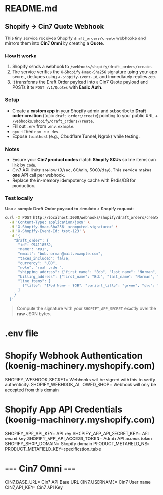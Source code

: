 # README.md
## Shopify → Cin7 Quote Webhook

This tiny service receives Shopify `draft_orders/create` webhooks and mirrors them into **Cin7 Omni** by creating a **Quote**.

### How it works
1. Shopify sends a webhook to `/webhooks/shopify/draft_orders/create`.
2. The service verifies the `X-Shopify-Hmac-Sha256` signature using your app secret, dedupes using `X-Shopify-Event-Id`, and immediately replies `200`.
3. It transforms the Draft Order payload into a Cin7 Quote payload and POSTs it to `POST /v1/Quotes` with **Basic Auth**.

### Setup
- Create a **custom app** in your Shopify admin and subscribe to **Draft order creation** (topic `draft_orders/create`) pointing to your public URL + `/webhooks/shopify/draft_orders/create`.
- Fill out `.env` from `.env.example`.
- `npm i` then `npm run dev`.
- Expose `localhost` (e.g., Cloudflare Tunnel, Ngrok) while testing.

### Notes
- Ensure your **Cin7 product codes** match **Shopify SKUs** so line items can link by `code`.
- Cin7 API limits are low (3/sec, 60/min, 5000/day). This service makes **one** API call per webhook.
- Replace the in-memory idempotency cache with Redis/DB for production.

### Test locally
Use a sample Draft Order payload to simulate a Shopify request:

```bash
curl -X POST http://localhost:3000/webhooks/shopify/draft_orders/create \
  -H 'Content-Type: application/json' \
  -H 'X-Shopify-Hmac-Sha256: <computed-signature>' \
  -H 'X-Shopify-Event-Id: test-123' \
  -d '{
    "draft_order": {
      "id": 994118539,
      "name": "#D1",
      "email": "bob.norman@mail.example.com",
      "taxes_included": false,
      "currency": "USD",
      "note": "rush order",
      "shipping_address": {"first_name": "Bob", "last_name": "Norman", "address1": "1 Street", "city": "NYC", "province": "NY", "zip": "10001", "country": "US"},
      "billing_address": {"first_name": "Bob", "last_name": "Norman", "address1": "1 Street", "city": "NYC", "province": "NY", "zip": "10001", "country": "US"},
      "line_items": [
        {"title": "IPod Nano - 8GB", "variant_title": "green", "sku": "IPOD2008GREEN", "quantity": 1, "price": "199.00"}
      ]
    }
  }'
```

> Compute the signature with your `SHOPIFY_APP_SECRET` exactly over the **raw** JSON bytes.


# .env file

# Shopify Webhook Authentication (koenig-machinery.myshopify.com)
SHOPIFY_WEBHOOK_SECRET= Webhooks will be signed with this to verify authenticity.
SHOPIFY_WEBHOOK_ALLOWED_SHOP= Webhook will only be accepted from this domain
# Shopify App API Credentials (koenig-machinery.myshopify.com)
SHOPIFY_APP_API_KEY= API key
SHOPIFY_APP_API_SECRET_KEY= API secret key
SHOPIFY_APP_API_ACCESS_TOKEN= Admin API access token
SHOPIFY_SHOP_DOMAIN= Shopify domain
PRODUCT_METAFIELD_NS= 
PRODUCT_METAFIELD_KEY=specification_table

# --- Cin7 Omni ---
CIN7_BASE_URL= Cin7 API Base URL
CIN7_USERNAME= Cin7 User name
CIN7_API_KEY= Cin7 API Key
